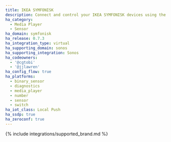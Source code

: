 ```yaml
---
title: IKEA SYMFONISK
description: Connect and control your IKEA SYMFONISK devices using the Sonos integration
ha_category:
  - Media Player
  - Sensor
ha_domain: symfonisk
ha_release: 0.7.3
ha_integration_type: virtual
ha_supporting_domain: sonos
ha_supporting_integration: Sonos
ha_codeowners:
  - '@cgtobi'
  - '@jjlawren'
ha_config_flow: true
ha_platforms:
  - binary_sensor
  - diagnostics
  - media_player
  - number
  - sensor
  - switch
ha_iot_class: Local Push
ha_ssdp: true
ha_zeroconf: true
---
```


{% include integrations/supported_brand.md %}
